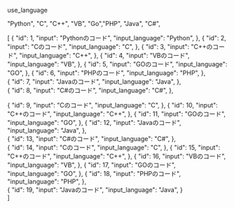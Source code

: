 use_language

"Python", "C", "C++", "VB", "Go","PHP", "Java", "C#", 


[
  {
    "id": 1,
    "input": "Pythonのコード",
    "input_language": "Python",
  },
  {
    "id": 2,
    "input": "Cのコード",
    "input_language": "C",
  },
  {
    "id": 3,
    "input": "C++のコード",
    "input_language": "C++",
  },
  {
    "id": 4,
    "input": "VBのコード",
    "input_language": "VB",
  },
  {
    "id": 5,
    "input": "GOのコード",
    "input_language": "GO",
  },
  {
    "id": 6,
    "input": "PHPのコード",
    "input_language": "PHP",
  },      
  {
    "id": 7,
    "input": "Javaのコード",
    "input_language": "Java",
  },    
  {
    "id": 8,
    "input": "C#のコード",
    "input_language": "C#",
  },    

  {
    "id": 9,
    "input": "Cのコード",
    "input_language": "C",
  },
  {
    "id": 10,
    "input": "C++のコード",
    "input_language": "C++",
  },
  {
    "id": 11,
    "input": "GOのコード",
    "input_language": "GO",
  },
  {
    "id": 12,
    "input": "Javaのコード",
    "input_language": "Java",
  },    
  {
    "id": 13,
    "input": "C#のコード",
    "input_language": "C#",
  },  
  {
    "id": 14,
    "input": "Cのコード",
    "input_language": "C",
  },
  {
    "id": 15,
    "input": "C++のコード",
    "input_language": "C++",
  },
  {
    "id": 16,
    "input": "VBのコード",
    "input_language": "VB",
  },
  {
    "id": 17,
    "input": "GOのコード",
    "input_language": "GO",
  },
  {
    "id": 18,
    "input": "PHPのコード",
    "input_language": "PHP",
  },      
  {
    "id": 19,
    "input": "Javaのコード",
    "input_language": "Java",
  }    
]